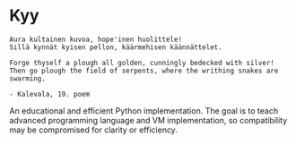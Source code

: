 # Kyy

    Aura kultainen kuvoa, hope'inen huolittele!
    Sillä kynnät kyisen pellon, käärmehisen käännättelet.

    Forge thyself a plough all golden, cunningly bedecked with silver!
    Then go plough the field of serpents, where the writhing snakes are swarming.

    - Kalevala, 19. poem

An educational and efficient Python implementation. The goal is to teach
advanced programming language and VM implementation, so compatibility may
be compromised for clarity or efficiency.

